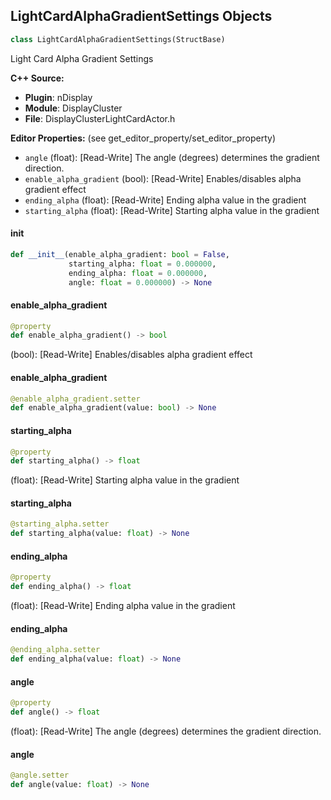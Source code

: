 ## LightCardAlphaGradientSettings Objects

```python
class LightCardAlphaGradientSettings(StructBase)
```

Light Card Alpha Gradient Settings

**C++ Source:**

- **Plugin**: nDisplay
- **Module**: DisplayCluster
- **File**: DisplayClusterLightCardActor.h

**Editor Properties:** (see get_editor_property/set_editor_property)

- ``angle`` (float):  [Read-Write] The angle (degrees) determines the gradient direction.
- ``enable_alpha_gradient`` (bool):  [Read-Write] Enables/disables alpha gradient effect
- ``ending_alpha`` (float):  [Read-Write] Ending alpha value in the gradient
- ``starting_alpha`` (float):  [Read-Write] Starting alpha value in the gradient

<a id="unreal.LightCardAlphaGradientSettings.__init__"></a>

#### __init__

```python
def __init__(enable_alpha_gradient: bool = False,
             starting_alpha: float = 0.000000,
             ending_alpha: float = 0.000000,
             angle: float = 0.000000) -> None
```

<a id="unreal.LightCardAlphaGradientSettings.enable_alpha_gradient"></a>

#### enable_alpha_gradient

```python
@property
def enable_alpha_gradient() -> bool
```

(bool):  [Read-Write] Enables/disables alpha gradient effect

<a id="unreal.LightCardAlphaGradientSettings.enable_alpha_gradient"></a>

#### enable_alpha_gradient

```python
@enable_alpha_gradient.setter
def enable_alpha_gradient(value: bool) -> None
```

<a id="unreal.LightCardAlphaGradientSettings.starting_alpha"></a>

#### starting_alpha

```python
@property
def starting_alpha() -> float
```

(float):  [Read-Write] Starting alpha value in the gradient

<a id="unreal.LightCardAlphaGradientSettings.starting_alpha"></a>

#### starting_alpha

```python
@starting_alpha.setter
def starting_alpha(value: float) -> None
```

<a id="unreal.LightCardAlphaGradientSettings.ending_alpha"></a>

#### ending_alpha

```python
@property
def ending_alpha() -> float
```

(float):  [Read-Write] Ending alpha value in the gradient

<a id="unreal.LightCardAlphaGradientSettings.ending_alpha"></a>

#### ending_alpha

```python
@ending_alpha.setter
def ending_alpha(value: float) -> None
```

<a id="unreal.LightCardAlphaGradientSettings.angle"></a>

#### angle

```python
@property
def angle() -> float
```

(float):  [Read-Write] The angle (degrees) determines the gradient direction.

<a id="unreal.LightCardAlphaGradientSettings.angle"></a>

#### angle

```python
@angle.setter
def angle(value: float) -> None
```

<a id="unreal.MPCDIGeometryImportData"></a>